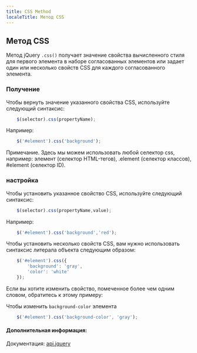 ```yaml
---
title: CSS Method
localeTitle: Метод CSS
---
```

## Метод CSS

Метод jQuery `.css()` получает значение свойства вычисленного стиля для первого элемента в наборе согласованных элементов или задает один или несколько свойств CSS для каждого согласованного элемента.

### Получение

Чтобы вернуть значение указанного свойства CSS, используйте следующий синтаксис:

```js
    $(selector).css(propertyName); 
```

Например:

```js
    $('#element').css('background'); 
```

Примечание. Здесь мы можем использовать любой селектор css, например: элемент (селектор HTML-тегов), .element (селектор классов), #element (селектор ID).

### настройка

Чтобы установить указанное свойство CSS, используйте следующий синтаксис:

```js
    $(selector).css(propertyName,value); 
```

Например:

```js
    $('#element').css('background','red'); 
```

Чтобы установить несколько свойств CSS, вам нужно использовать синтаксис литерала объекта следующим образом:

```js
    $('#element').css({ 
        'background': 'gray', 
        'color': 'white' 
    }); 
```

Если вы хотите изменить свойство, помеченное более чем одним словом, обратитесь к этому примеру:

Чтобы изменить `background-color` элемента

```js
    $('#element').css('background-color', 'gray'); 
```

#### Дополнительная информация:

Документация: [api.jquery](http://api.jquery.com/css/)